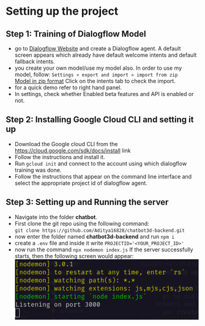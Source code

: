 # Setting up the project

## Step 1: Training of Dialogflow Model
- go to [Dialogflow Website](https://dialogflow.cloud.google.com/) and create a Dialogflow agent. A default screen appears which already have default welcome intents and default fallback intents.
- you create your own model/use my model also. In order to use my model, follow:
`Settings » export and import » import from zip`  
[Model in zip format](https://drive.google.com/file/d/1HiorruUoeU7bif8R_2FHwu8XSxwKMXWa/view?usp=sharing)
Click on the intents tab to check the import.
- for a quick demo refer to right hand panel. 
- In settings, check whether Enabled beta features and API is enabled or not.

## Step 2: Installing Google Cloud CLI and setting it up
- Download the Google cloud CLI from the https://cloud.google.com/sdk/docs/install link
- Follow the instructions and install it.
- Run `gcloud init` and connect to the account using which dialogflow training was done.
- Follow the instructions that appear on the command line interface and select the appropriate project id of dialogflow agent.

## Step 3: Setting up and Running the server
- Navigate into the folder **chatbot**.
- First clone the git repo using the following command:  
`git clone https://github.com/Aditya16828/chatbot3d-backend.git`
- now enter the folder named **chatbot3d-backend** and run `npm i`
- create a `.env` file and inside it write `PROJECTID='<YOUR_PROJECT_ID>'`
- now run the command `npx nodemon index.js`
If the server successfully starts, then the following screen would appear:  
![server_start](./screenshots/server.png)
